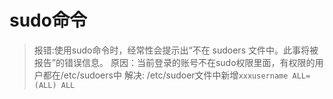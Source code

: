 # sudo命令

> 报错:使用sudo命令时，经常性会提示出“不在 sudoers 文件中。此事将被报告”的错误信息。
  原因：当前登录的账号不在sudo权限里面，有权限的用户都在/etc/sudoers中
  解决: /etc/sudoer文件中新增`xxxusername ALL=(ALL) ALL`
